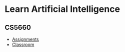 # Learn Artificial Intelligence

## CS5660

- [Assignments](https://github.com/CS-CSULA/CS5660_Assignments)
- [Classroom](https://github.com/orgs/stephengineer-CS5660-classroom)
